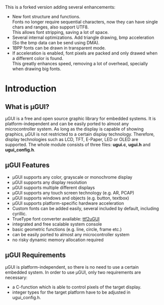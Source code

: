 This is a forked version adding several enhancements:<br>
- New font structure and functions.<br>
Fonts no longer require sequential characters, now they can have single chars and ranges, also support UTF8.<br>
This allows font stripping, saving a lot of space.<br>
- Several internal optimizations. Add triangle drawing, bmp acceleration (So the bmp data can be send using DMA).<br>
- 1BPP fonts can be drawn in transparent mode.<br>
- If acceleration is enabled, font pixels are packed and only drawed when a different color is found.<br>
This greatly enhances speed, removing a lot of overhead, specially when drawing big fonts.<br>



# Introduction
## What is µGUI?
µGUI is a free and open source graphic library for embedded systems. It is platform-independent
and can be easily ported to almost any microcontroller system. As long as the display is capable
of showing graphics, µGUI is not restricted to a certain display technology. Therefore, display
technologies such as LCD, TFT, E-Paper, LED or OLED are supported. The whole module
consists of three files: **ugui.c**, **ugui.h** and **ugui_config.h**.

## µGUI Features
* µGUI supports any color, grayscale or monochrome display
* µGUI supports any display resolution
* µGUI supports multiple different displays
* µGUI supports any touch screen technology (e.g. AR, PCAP)
* µGUI supports windows and objects (e.g. button, textbox)
* µGUI supports platform-specific hardware acceleration
* Custom fonts can be added easily, several included by default, including cyrillic.
* TrueType font converter available: [ttf2uGUI](https://github.com/deividalfa/ttf2ugui)
* integrated and free scalable system console
* basic geometric functions (e.g. line, circle, frame etc.)
* can be easily ported to almost any microcontroller system
* no risky dynamic memory allocation required

## µGUI Requirements
µGUI is platform-independent, so there is no need to use a certain embedded system. In order to
use µGUI, only two requirements are necessary:
* a C-function which is able to control pixels of the target display.
* integer types for the target platform have to be adjusted in ugui_config.h.
